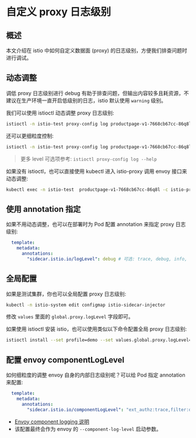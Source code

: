 # 自定义 proxy 日志级别

## 概述

本文介绍在 istio 中如何自定义数据面 (proxy) 的日志级别，方便我们排查问题时进行调试。

## 动态调整

调低 proxy 日志级别进行 debug 有助于排查问题，但输出内容较多且耗资源，不建议在生产环境一直开启低级别的日志，istio 默认使用 `warning` 级别。

我们可以使用 istioctl 动态调整 proxy 日志级别:

```bash
istioctl -n istio-test proxy-config log productpage-v1-7668cb67cc-86q8l --level debug
```

还可以更细粒度控制:

```bash
istioctl -n istio-test proxy-config log productpage-v1-7668cb67cc-86q8l --level grpc:trace,config:debug
```

> 更多 level 可选项参考: `istioctl proxy-config log --help`

如果没有 istioctl，也可以直接使用 kubectl 进入 istio-proxy 调用 envoy 接口来动态调整:

```bash
kubectl exec -n istio-test  productpage-v1-7668cb67cc-86q8l -c istio-proxy -- curl -XPOST -s -o /dev/null http://localhost:15000/logging?level=debug
```

## 使用 annotation 指定

如果不用动态调整，也可以在部署时为 Pod 配置 annotation 来指定 proxy 日志级别:

```yaml
  template:
    metadata:
      annotations:
        "sidecar.istio.io/logLevel": debug # 可选: trace, debug, info, warning, error, critical, off
```

## 全局配置

如果是测试集群，你也可以全局配置 proxy 日志级别:

```bash
kubectl -n istio-system edit configmap istio-sidecar-injector
```

修改 `values` 里面的 `global.proxy.logLevel`  字段即可。

如果使用 istioctl 安装 istio，也可以使用类似以下命令配置全局 proxy 日志级别:

```bash
istioctl install --set profile=demo --set values.global.proxy.logLevel=debug
```

## 配置 envoy componentLogLevel

如何细粒度的调整 envoy 自身的内部日志级别呢？可以给 Pod 指定 annotation 来配置:

```yaml
  template:
    metadata:
      annotations:
        "sidecar.istio.io/componentLogLevel": "ext_authz:trace,filter:debug"
```

* [Envoy component logging 说明](https://www.envoyproxy.io/docs/envoy/latest/operations/cli#cmdoption-component-log-level)
* 该配置最终会作为 envoy 的 `--component-log-level` 启动参数。